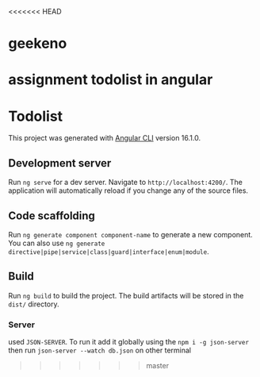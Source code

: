 <<<<<<< HEAD
# geekeno
assignment todolist in angular
=======
# Todolist

This project was generated with [Angular CLI](https://github.com/angular/angular-cli) version 16.1.0.

## Development server

Run `ng serve` for a dev server. Navigate to `http://localhost:4200/`. The application will automatically reload if you change any of the source files.

## Code scaffolding

Run `ng generate component component-name` to generate a new component. You can also use `ng generate directive|pipe|service|class|guard|interface|enum|module`.

## Build

Run `ng build` to build the project. The build artifacts will be stored in the `dist/` directory.

### Server

used `JSON-SERVER`. To run it add it globally using the `npm i -g json-server`
then run `json-server --watch db.json` on other terminal
>>>>>>> master

